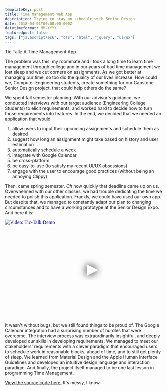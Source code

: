 ```yaml
---
templateKey: post
title: Time Management Web App
description: Trying to stay on schedule with Senior Design
date: 2018-04-01T00:00:00.000Z
datetimeformat: MM-YYYY
featuredpost: false
tags: ["javascript/es6", "css", "html", "jquery", "ui/ux"]
---
```


Tic Talk: A Time Management App

The problem was this: my roommate and I took a long time to learn time management through college and in our years of bad time management we lost sleep and we cut corners on assignments. As we got better at managing our time, so too did the quality of our lives increase. How could we, Computer Engineering students, create something for our Capstone Senior Design project, that could help others do the same?

We spent fall semester planning. With our advisor's guidance, we conducted interviews with our target audience (Engineering College Students) to elicit requirements, and worked hard to decide how to turn those requirements into features. In the end, we decided that we needed an application that would

1. allow users to input their upcoming assignments and schedule them as desired
1. suggest how long an assignment might take based on history and user estimation
1. automatically schedule a week
1. integrate with Google Calendar
1. be cross-platform
1. be easy-to-use (to satisfy my recent UI/UX obsessions)
1. engage with the user to encourage good practices (without being an annoying Clippy)

Then, came spring semester. _Oh_ how quickly that deadline came up on us. Overwhelmed with our other classes, we had trouble dedicating the time we needed to polish this application. Frankly, we could have used our own app. But despite that, we managed to constantly adapt our plan to changing circumstances and to have a working prototype at the Senior Design Expo. And here it is:

<iframe
    width="560"
    height="315"
    src="https://www.youtube.com/embed/C1NkhS_lgLs"
    srcdoc="<style>*{padding:0;margin:0;overflow:hidden}html,body{height:100%}img,span{position:absolute;width:100%;top:0;bottom:0;margin:auto}span{height:1.5em;text-align:center;font:48px/1.5 sans-serif;color:white;text-shadow:0 0 0.5em black}</style><a href=https://www.youtube.com/embed/C1NkhS_lgLs?autoplay=1><img src=https://img.youtube.com/vi/C1NkhS_lgLs/hqdefault.jpg alt='Video: Tic-Talk Demo'><span>▶</span></a>"
    frameborder="0"
    allow="accelerometer; autoplay; encrypted-media; gyroscope; picture-in-picture"
    allowfullscreen
    title="Tic-Talk Demo"
    loading="lazy"
></iframe>

It wasn't without bugs, but we still found things to be proud of. The Google Calendar integration had a surprising number of hurdles that were overcome. The interview process was extraordinarily insightful, and deeply developed our skills in developing requirements. We managed to meet our stakeholders' requirements with a clever paradigm that encouraged users to schedule work in reasonable blocks, ahead of time, and to still get plenty of sleep. We learned from Material Design and the Apple Human Interface Guidelines and developed an intuitive design language and interaction paradigm. And finally, the project itself managed to be one last lesson in programming Time Management.

[View the source code here.](https://github.com/decepulis/tic-talk) It's messy, I know.
